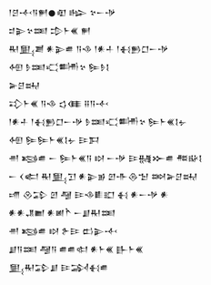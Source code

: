 <div class='block'>
<div class='line'>𒁹𒆪𒋾𒀀𒂍𒊹𒊏 𒈗 𒆳𒀸𒋩</div>
<div class='line'>𒄑𒉌𒆳𒌅 𒄠𒈨𒌍 𒂍</div>
<div class='line'>𒊑𒅅𒋢 𒀭𒉌𒌑 𒀀𒈾 𒁹𒀭𒈦 𒁹𒈬𒁖𒆸𒀸𒋩</div>
<div class='line'>𒅇 𒊩𒌅𒄣𒌦𒆳 𒌉𒊩𒋙</div>
<div class='line'>𒅕𒆪𒊻</div>
<div class='line'>𒃾𒈨𒌍 𒀀𒈾 𒌓𒈪 𒍝𒀀𒋾</div>
<div class='line'>𒁹𒀭𒈦 𒁹𒈬𒁖𒆸𒀸𒋩 𒊩𒌅𒄣𒌦𒆳 𒌉𒈨𒌍𒋙𒉡</div>
<div class='line'>𒅇 𒌉𒌉𒈨𒌍𒋙𒉡 𒄿𒁕</div>
<div class='line'>𒉣 𒂕𒌑 𒀸 𒌉𒈨𒌍𒀀 𒊭 𒀸𒋩 𒄿𒉆𒁍𒌑 𒍣𒄫𒋙</div>
<div class='line'>𒀸 𒌋𒅗 𒊑𒅅𒋛 𒀭𒉌𒂊 𒇻𒋥𒁲𒈠 𒇷𒅕𒆪𒊻</div>
<div class='line'>𒋬 𒊮𒁉 𒇻 𒆷 𒄿𒈾𒀾𒊬 𒈬 𒀭𒀸𒋩 𒀭</div>
<div class='line'>𒀭𒀭𒂗𒆤 𒀭𒅖𒋻 𒀸𒋗𒊑𒌅</div>
<div class='line'>𒉣 𒂕𒌑 𒊭 𒉿𒄿 𒆗𒉌𒋾</div>
<div class='line'>𒋗𒀀𒌅 𒆷𒀀 𒌑𒌑𒊕 𒀭𒈨𒌍 𒃲𒈨𒌍</div>
<div class='line'>𒅅𒊑𒁉𒋗 𒄿𒋆𒈬𒌑</div>
</div>